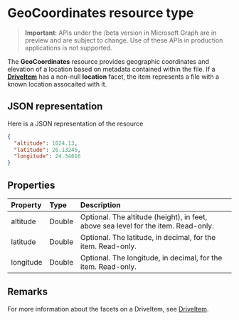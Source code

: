 # GeoCoordinates resource type

> **Important**: APIs under the /beta version in Microsoft Graph are in preview and are subject to change. Use of these APIs in production applications is not supported.

The **GeoCoordinates** resource provides geographic coordinates and elevation of a location based on metadata contained within the file.
If a [**DriveItem**](driveitem.md) has a non-null **location** facet, the item represents a file with a known location assocaited with it.

## JSON representation

Here is a JSON representation of the resource

<!-- {
  "blockType": "resource",
  "optionalProperties": [

  ],
  "@odata.type": "microsoft.graph.geoCoordinates"
}-->

```json
{
  "altitude": 1024.13,
  "latitude": 26.13246,
  "longitude": 24.34616
}
```

## Properties

| Property  | Type   | Description                                                    |
|:----------|:-------|:---------------------------------------------------------------|
| altitude  | Double | Optional. The altitude (height), in feet,  above sea level for the item. Read-only. |
| latitude  | Double | Optional. The latitude, in decimal, for the item. Read-only.   |
| longitude | Double | Optional. The longitude, in decimal, for the item. Read-only.  |

## Remarks

For more information about the facets on a DriveItem, see [DriveItem](driveitem.md).

<!-- uuid: 8fcb5dbc-d5aa-4681-8e31-b001d5168d79
2015-10-25 14:57:30 UTC -->
<!-- {
  "type": "#page.annotation",
  "description": "geoCoordinates resource",
  "keywords": "",
  "section": "documentation",
  "tocPath": ""
}-->
